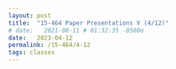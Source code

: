 ```yaml
---
layout: post
title:  "15-464 Paper Presentations V (4/12)"
# date:   2021-08-11 # 01:32:35 -0500o
date:   2023-04-12
permalink: /15-464/4-12
tags: classes
---
```


